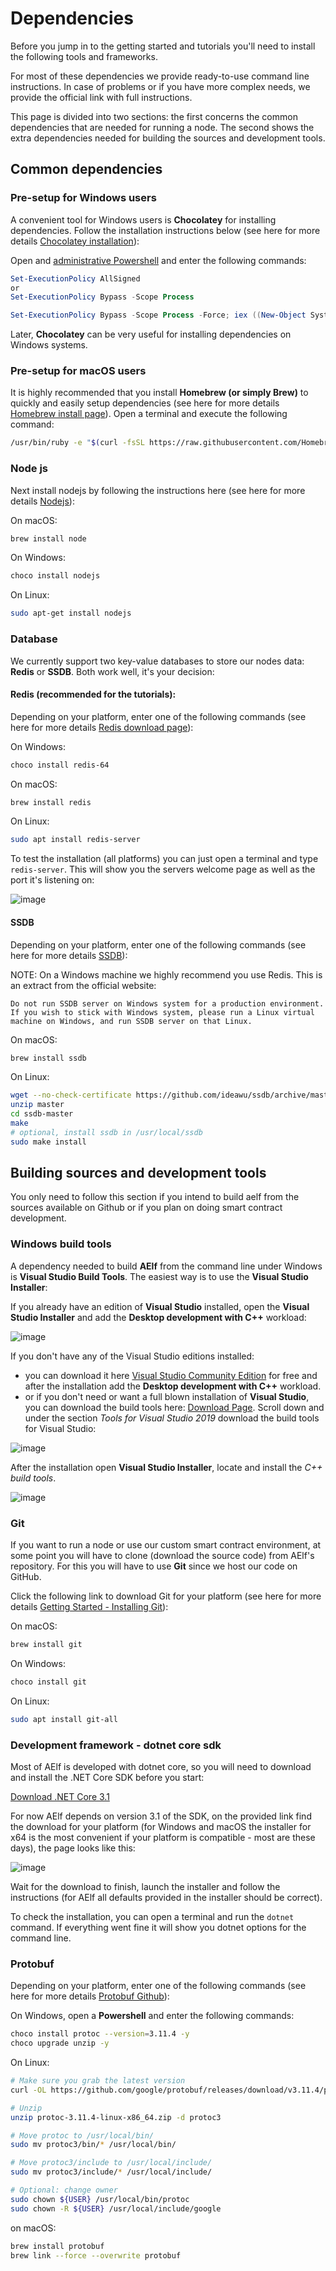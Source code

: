 Dependencies
============

Before you jump in to the getting started and tutorials you'll need to install
the following tools and frameworks.

For most of these dependencies we provide ready-to-use command line
instructions. In case of problems or if you have more complex needs, we
provide the official link with full instructions.

This page is divided into two sections: the first concerns the common
dependencies that are needed for running a node. The second shows the
extra dependencies needed for building the sources and development tools.

Common dependencies
-------------------

### Pre-setup for Windows users

A convenient tool for Windows users is **Chocolatey** for installing
dependencies. Follow the installation instructions below (see here for
more details [Chocolatey installation](https://chocolatey.org/install)):

Open and [administrative
Powershell](https://www.digitalcitizen.life/ways-launch-powershell-windows-admin)
and enter the following commands:

``` powershell
Set-ExecutionPolicy AllSigned
or
Set-ExecutionPolicy Bypass -Scope Process

Set-ExecutionPolicy Bypass -Scope Process -Force; iex ((New-Object System.Net.WebClient).DownloadString('https://chocolatey.org/install.ps1'))
```

Later, **Chocolatey** can be very useful for installing dependencies on
Windows systems.

### Pre-setup for macOS users

It is highly recommended that you install **Homebrew (or simply Brew)**
to quickly and easily setup dependencies (see here for more details
[Homebrew install page](https://brew.sh/)). Open a terminal and execute
the following command:

``` bash
/usr/bin/ruby -e "$(curl -fsSL https://raw.githubusercontent.com/Homebrew/install/master/install)"
```

### Node js

Next install nodejs by following the instructions here (see here for
more details [Nodejs](https://nodejs.org/en/download/)):

On macOS:

``` bash
brew install node
```

On Windows:

``` bash
choco install nodejs
```

On Linux:

``` bash
sudo apt-get install nodejs
```

### Database

We currently support two key-value databases to store our nodes data:
**Redis** or **SSDB**. Both work well, it's your decision:

#### Redis (recommended for the tutorials):

Depending on your platform, enter one of the following commands (see
here for more details [Redis download page](https://redis.io/)):

On Windows:

``` bash
choco install redis-64
```

On macOS:

``` bash
brew install redis
```

On Linux:

``` bash
sudo apt install redis-server
```

To test the installation (all platforms) you can just open a terminal
and type `redis-server`. This will show you the servers welcome page as
well as the port it's listening on:

![image](setup-redis.png)

#### SSDB

Depending on your platform, enter one of the following commands (see
here for more details [SSDB](http://ssdb.io/?lang=en)):

NOTE: On a Windows machine we highly recommend you use Redis. This is an
extract from the official website:

    Do not run SSDB server on Windows system for a production environment. If you wish to stick with Windows system, please run a Linux virtual machine on Windows, and run SSDB server on that Linux.

On macOS:

``` bash
brew install ssdb
```

On Linux:

``` bash
wget --no-check-certificate https://github.com/ideawu/ssdb/archive/master.zip
unzip master
cd ssdb-master
make
# optional, install ssdb in /usr/local/ssdb
sudo make install
```

Building sources and development tools
--------------------------------------

You only need to follow this section if you
intend to build aelf from the sources available on Github or if you plan
on doing smart contract development. 

### Windows build tools

A dependency needed to build **AElf** from the command line under
Windows is **Visual Studio Build Tools**. The easiest way is to use the
**Visual Studio Installer**:

If you already have an edition of **Visual Studio** installed, open the
**Visual Studio Installer** and add the **Desktop development with C++**
workload:

![image](setup-vs-install-workload.png)

If you don't have any of the Visual Studio editions installed:

-   you can download it here [Visual Studio Community
    Edition](https://visualstudio.microsoft.com/fr/downloads/?rr=https%3A%2F%2Fwww.google.com%2F)
    for free and after the installation add the **Desktop development
    with C++** workload.
-   or if you don't need or want a full blown installation of **Visual
    Studio**, you can download the build tools here: [Download
    Page](https://visualstudio.microsoft.com/downloads/#other). Scroll
    down and under the section *Tools for Visual Studio 2019* download
    the build tools for Visual Studio:

![image](setup-build-tools.png)

After the installation open **Visual Studio Installer**, locate and
install the *C++ build tools*.

![image](setup-build-tools-2.png)

### Git

If you want to run a node or use our custom smart contract environment,
at some point you will have to clone (download the source code) from
AElf's repository. For this you will have to use **Git** since we host
our code on GitHub.

Click the following link to download Git for your platform (see here for
more details [Getting Started - Installing
Git](https://git-scm.com/book/en/v2/Getting-Started-Installing-Git)):

On macOS:

``` bash
brew install git
```

On Windows:

``` bash
choco install git
```

On Linux:

``` bash
sudo apt install git-all
```

### Development framework - dotnet core sdk

Most of AElf is developed with dotnet core, so you will need to download
and install the .NET Core SDK before you start:

[Download .NET Core
3.1](https://dotnet.microsoft.com/download/dotnet-core/3.1)

For now AElf depends on version 3.1 of the SDK, on the provided link
find the download for your platform (for Windows and macOS the installer
for x64 is the most convenient if your platform is compatible - most are
these days), the page looks like this:

![image](setup-dotnet-sdk-dl-link.png)

Wait for the download to finish, launch the installer and follow the
instructions (for AElf all defaults provided in the installer should be
correct).

To check the installation, you can open a terminal and run the `dotnet`
command. If everything went fine it will show you dotnet options for the
command line.

### Protobuf

Depending on your platform, enter one of the following commands (see
here for more details [Protobuf
Github](https://github.com/protocolbuffers/protobuf)):

On Windows, open a **Powershell** and enter the following commands:

``` bash
choco install protoc --version=3.11.4 -y
choco upgrade unzip -y
```

On Linux:

``` bash
# Make sure you grab the latest version
curl -OL https://github.com/google/protobuf/releases/download/v3.11.4/protoc-3.11.4-linux-x86_64.zip

# Unzip
unzip protoc-3.11.4-linux-x86_64.zip -d protoc3

# Move protoc to /usr/local/bin/
sudo mv protoc3/bin/* /usr/local/bin/

# Move protoc3/include to /usr/local/include/
sudo mv protoc3/include/* /usr/local/include/

# Optional: change owner
sudo chown ${USER} /usr/local/bin/protoc
sudo chown -R ${USER} /usr/local/include/google
```

on macOS:

``` bash
brew install protobuf
brew link --force --overwrite protobuf
```
